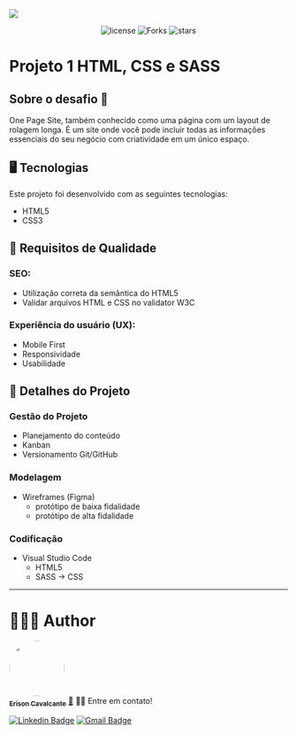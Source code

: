 <img src="https://lh3.googleusercontent.com/hr_crs_themes/AGvgesTv2V6zKXpE1Td5jGGF2FMb-dMnTNEj2CsVJrvbX5kJogd-X6Nnlmn0djcWZbIUv7qe7vXDxsmKEMHki2Srl5z9U9Y4i6_4WkJEGN0yK7rbviXSZP88b98=s1280" />

<p align='center'>
<img src="https://img.shields.io/github/license/erison7596/Projeto1_OnePageSite_MouraTech?color=%23835afd" alt='license'/>
  <img src="https://img.shields.io/github/forks/erison7596/Projeto1_OnePageSite_MouraTech?color=%23835afd" alt='Forks'/>
  <img src="https://img.shields.io/github/stars/erison7596/Projeto1_OnePageSite_MouraTech?color=%23835afd" alt='stars'/>
</p>

# Projeto 1 HTML, CSS e SASS
## Sobre o desafio 🤷
One Page Site, também conhecido como uma página com um layout de rolagem longa. É um site onde você pode incluir todas as informações essenciais do seu negócio com criatividade em um único espaço.

## 🖥️ Tecnologias
Este projeto foi desenvolvido com as seguintes tecnologias:
* HTML5
* CSS3

## 🎨 Requisitos de Qualidade

### SEO:
* Utilização correta da semântica do HTML5
* Validar arquivos HTML e CSS no validator W3C

### Experiência do usuário (UX):
* Mobile First
* Responsividade
* Usabilidade

## 🥸 Detalhes do Projeto

### Gestão do Projeto
* Planejamento do conteúdo
* Kanban
* Versionamento Git/GitHub

### Modelagem
* Wireframes (Figma)
  * protótipo de baixa fidalidade
  * protótipo de alta fidalidade

### Codificação
* Visual Studio Code
  * HTML5
  * SASS -> CSS

---
# 👩🏼‍💻 Author

<a href="https://github.com/erison7596/">
 <img style="border-radius: 50%;" src="https://avatars.githubusercontent.com/u/41303655?v=4" width="100px;" alt=""/>
 <br />
 <sub><b>Erison Cavalcante</b></sub></a> <a href="https://github.com/erison7596/" title="github">🚀</a>
👋🏽 Entre em contato!

 [![Linkedin Badge](https://img.shields.io/badge/-LinkedIn-blue?style=flat-square&logo=Linkedin&logoColor=white&link=https://www.linkedin.com/in/erison-cavalcante-9402a714a/)](https://www.linkedin.com/in/erison-cavalcante-9402a714a/) [![Gmail Badge](https://img.shields.io/badge/-Gmail-c14438?style=flat-square&logo=Gmail&logoColor=white&link=mailto:erison7596@gmail.com)](mailto:erison7596@gmail.com) 